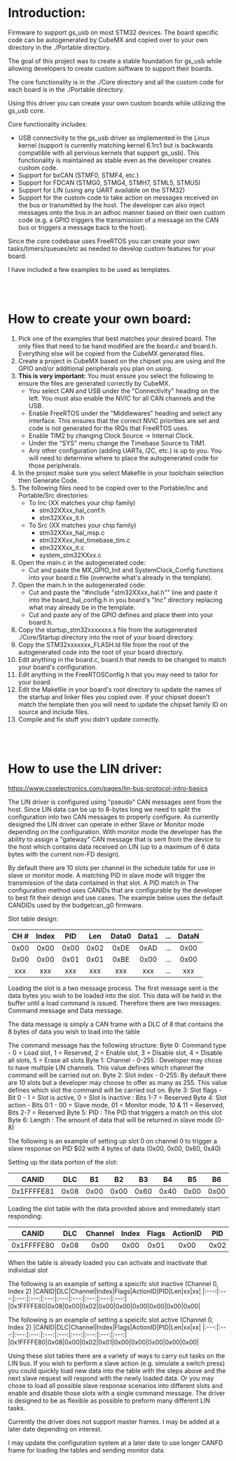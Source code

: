 # Introduction:
Firmware to support gs_usb on most STM32 devices.  The board specific code can be autogenerated by CubeMX and copied over to your own directory in the ./Portable directory.

The goal of this project was to create a stable foundation for gs_usb while allowing developers to create custom software to support their boards.

The core functionality is in the ./Core directory and all the custom code for each board is in the ./Portable directory.

Using this driver you can create your own custom boards while utilizing the gs_usb core.  

Core functionality includes:
- USB connectivity to the gs_usb driver as implemented in the Linux kernel (support is currently matching kernel 6.1rc1 but is backwards compatible with all pervious kernels that support gs_usb).  This functionality is maintained as stable even as the developer creates custom code.
- Support for bxCAN (STMF0, STMF4, etc.)
- Support for FDCAN (STMG0, STMG4, STMH7, STML5, STMU5)
- Support for LIN (using any UART available on the STM32)
- Support for the custom code to take action on messages received on the bus or transmitted by the host.  The developer can also inject messages onto the bus in an adhoc manner based on their own custom code (e.g. a GPIO triggers the transmission of a message on the CAN bus or triggers a message back to the host).

Since the core codebase uses FreeRTOS you can create your own tasks/timers/queues/etc as needed to develop custom features for your board.

I have included a few examples to be used as templates.

<br>
<br>

# How to create your own board:
1. Pick one of the examples that best matches your desired board.  The only files that need to be hand modified are the board.c and board.h.  Everything else will be copied from the CubeMX generated files.
2. Create a project in CubeMX based on the chipset you are using and the GPIO and/or additional peripherals you plan on using.
3. **This is very important:**  You must ensure you select the following to ensure the files are generated correctly by CubeMX.
    - You select CAN and USB under the "Connectivity" heading on the left.  You must also enable the NVIC for all CAN channels and the USB.
    - Enable FreeRTOS under the "Middlewares" heading and select any interface.  This ensures that the correct NVIC priorities are set and code is not generated for the IRQs that FreeRTOS uses.
    - Enable TIM2 by changing Clock Source -> Internal Clock.
    - Under the "SYS" menu change the Timebase Source to TIM1.
    - Any other configuration (adding UARTs, I2C, etc.) is up to you.  You will need to determine where to place the autogenerated code for those peripherals.
4. In the project make sure you select Makefile in your toolchain selection then Generate Code.
5. The following files need to be copied over to the Portable/Inc and Portable/Src directories:
    - To Inc (XX matches your chip family)
        - stm32XXxx_hal_conf.h
        - stm32XXxx_it.h
    - To Src (XX matches your chip family)
        - stm32XXxx_hal_msp.c
        - stm32XXxx_hal_timebase_tim.c
        - stm32XXxx_it.c
        - system_stm32XXxx.c
6. Open the main.c in the autogenerated code:
    - Cut and paste the MX_GPIO_Init and SystemClock_Config functions into your board.c file (overwrite what's already in the template).
7. Open the main.h in the autogenerated code:
    - Cut and paste the "#include "stm32XXxx_hal.h"" line and paste it into the board_hal_config.h in you board's "Inc" directory replacing what may already be in the template.
    - Cut and paste any of the GPIO defines and place them into your board.h.
8. Copy the startup_stm32xxxxxxx.s file from the autogenerated ./Core/Startup directory into the root of your board directory.
9. Copy the STM32xxxxxxx_FLASH.ld file from the root of the autogenerated code into the root of your board directory.
10. Edit anything in the board.c, board.h that needs to be changed to match your board's configuration.
11. Edit anything in the FreeRTOSConfig.h that you may need to tailor for your board.
11. Edit the Makefile in your board's root directory to update the names of the startup and linker files you copied over.  If your chipset doesn't match the template then you will need to update the chipset family ID on source and include files.
12. Compile and fix stuff you didn't update correctly.


<br>
<br>

# How to use the LIN driver:
https://www.csselectronics.com/pages/lin-bus-protocol-intro-basics

The LIN driver is configured using "pseudo" CAN messages sent from the host.  Since LIN data can be up to 8-bytes long we need to split the configuration into two CAN messages to properly configure.
As currently designed the LIN driver can operate in either Slave or Monitor mode depending on the configuration.  With monitor mode the developer has the ability to assign a "gateway" CAN message that is sent from the device to the host which contains data received on LIN (up to a maximum of 6 data bytes with the current non-FD design).

By default there are 10 slots per channel in the schedule table for use in slave or monitor mode.  A matching PID in slave mode will trigger the transmission of the data contained in that slot.  A PID match in 
The configuration method uses CANIDs that are configurable by the developer to best fit their design and use cases.  The example below uses the default CANDIDs used by the budgetcan_g0 firmware.


Slot table design:

|CH #|Index|PID|Len|Data0|Data1|...|DataN|
|:---:|:---:|:---:|:---:|:---:|:---:|:---:|:---:|
| 0x00 | 0x00 | 0x00 | 0x02 | 0xDE | 0xAD | ... | 0x00 |
| 0x00 | 0x00 | 0x01 | 0x01 | 0xBE | 0x00 | ... | 0x00 |
| xxx | xxx | xxx | xxx | xxx | xxx | ... | xxx |


Loading the slot is a two message process.  The first message sent is the data bytes you wish to be loaded into the slot.  This data will be held in the buffer until a load command is issued.  Therefore there are two messages: Command message and Data message.

The data message is simply a CAN frame with a DLC of 8 that contains the 8 bytes of data you wish to load into the table

The command message has the following structure:
Byte 0: Command type - 0 = Load slot, 1 = Reserved, 2 = Enable slot, 3 = Disable slot, 4 = Disable all slots, 5 = Erase all slots 
Byte 1: Channel - 0-255 : Developer may chose to have multiple LIN channels.  This value defines which channel the command will be carried out on.
Byte 2: Slot index - 0-255: By default there are 10 slots but a developer may choose to offer as many as 255.  This value defines which slot the command will be carried out on.
Byte 3: Slot flags - Bit 0 - 1 = Slot is active, 0 = Slot is inactive : Bits 1-7 = Reserved
Byte 4: Slot action - Bits 0:1 - 00 = Slave mode, 01 = Monitor mode, 10 & 11 = Reserved, Bits 2-7 = Reserved
Byte 5: PID : The PID that triggers a match on this slot
Byte 6: Length : The amount of data that will be returned in slave mode (0-8)

The following is an example of setting up slot 0 on channel 0 to trigger a slave response on PID $02 with 4 bytes of data (0x00, 0x00, 0x60, 0x40)

Setting up the data portion of the slot:

|CANID|DLC|B1|B2|B3|B4|B5|B6|B7|B8|
|:---:|:---:|:---:|:---:|:---:|:---:|:---:|:---:|:---:|:---:|
|0x1FFFFE81|0x08|0x00|0x00|0x60|0x40|0x00|0x00|0x00|0x00|0x00|

Loading the slot table with the data provided above and immediately start responding:

|CANID|DLC|Channel|Index|Flags|ActionID|PID|Len|xx|xx|
|:---:|:---:|:---:|:---:|:---:|:---:|:---:|:---:|:---:|:---:|
|0x1FFFFE80|0x08|0x00|0x00|0x01|0x00|0x02|0x04|0x00|0x00|

When the table is already loaded you can activate and inactivate that individual slot

The following is an example of setting a speicifc slot inactive (Channel 0, Index 2)
|CANID|DLC|Channel|Index|Flags|ActionID|PID|Len|xx|xx|
|:---:|:---:|:---:|:---:|:---:|:---:|:---:|:---:|:---:|:---:|
|0x1FFFFE80|0x08|0x00|0x02|0x00|0x00|0x00|0x00|0x00|0x00|

The following is an example of setting a speicifc slot active (Channel 0, Index 2)
|CANID|DLC|Channel|Index|Flags|ActionID|PID|Len|xx|xx|
|:---:|:---:|:---:|:---:|:---:|:---:|:---:|:---:|:---:|:---:|
|0x1FFFFE80|0x08|0x00|0x02|0x01|0x00|0x00|0x00|0x00|0x00|


Using these slot tables there are a variety of ways to carry out tasks on the LIN bus.  If you wish to perform a slave action (e.g. simulate a switch press) you could quickly load new data into the table with the steps above and the next slave request will respond with the newly loaded data.  Or you may chose to load all possible slave response scenarios into different slots and enable and disable those slots with a single command message.  The driver is designed to be as flexible as possible to preform many different LIN tasks.

Currently the driver does not support master frames.  I may be added at a later date depending on interest.

I may update the configuration system at a later date to use longer CANFD frame for loading the tables and sending monitor data.


